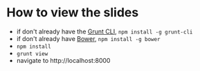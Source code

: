 # How to view the slides

- if don't already have the [Grunt CLI](http://gruntjs.com), 
`npm install -g grunt-cli`
- if don't already have [Bower](http://bower.io), `npm install -g bower`
- `npm install`
- `grunt view`
- navigate to http://localhost:8000